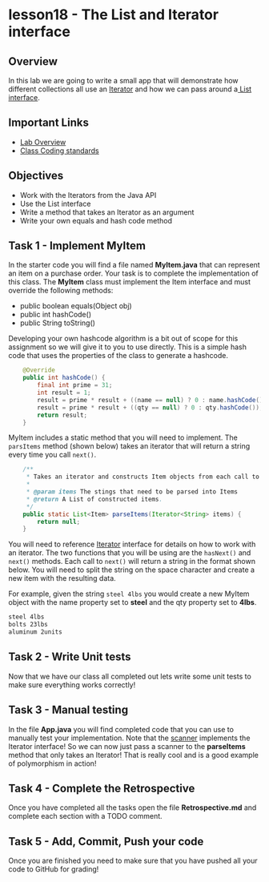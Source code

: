 # lesson18 - The List and Iterator interface

## Overview

In this lab we are going to write a small app that will demonstrate how different collections all
use an [Iterator](https://docs.oracle.com/javase/10/docs/api/java/util/Iterator.html) and how
we can pass around a[ List
interface](https://docs.oracle.com/javase/10/docs/api/java/util/List.html).

## Important Links

- [Lab Overview](https://youtu.be/uBTK5m1vzlo)
- [Class Coding standards](https://shanep-cs2.github.io/docs/coding-standards.html)

## Objectives

- Work with the Iterators from the Java API
- Use the List interface
- Write a method that takes an Iterator as an argument
- Write your own equals and hash code method

## Task 1 - Implement MyItem

In the starter code you will find a file named **MyItem.java** that can represent an item on a
purchase order. Your task is to complete the implementation of this class.  The **MyItem** class
must implement the Item interface and must override the following methods:

- public boolean equals(Object obj)
- public int hashCode()
- public String toString() 

Developing your own hashcode algorithm is a bit out of scope for this assignment so we will give 
it to you to use directly. This is a simple hash code that uses the properties of the class to
generate a hashcode. 

```java
    @Override
    public int hashCode() {
        final int prime = 31;
        int result = 1;
        result = prime * result + ((name == null) ? 0 : name.hashCode());
        result = prime * result + ((qty == null) ? 0 : qty.hashCode());
        return result;
    }
```

MyItem includes a static method that you will need to implement. The `parsItems` method (shown
below) takes an iterator that will return a string every time you call `next()`.

```java
    /**
     * Takes an iterator and constructs Item objects from each call to next().
     * 
     * @param items The stings that need to be parsed into Items
     * @return A List of constructed items.
     */
    public static List<Item> parseItems(Iterator<String> items) {
        return null;
    }
```

You will need to reference
[Iterator<E>](https://docs.oracle.com/javase/10/docs/api/java/util/Iterator.html) interface for
details on how to work with an iterator. The two functions that you will be using are the
`hasNext()` and `next()` methods. Each call to `next()` will return a string in the format shown
below. You will need to split the string on the space character and create a new item with the
resulting data.

For example, given the string `steel 4lbs` you would create a new MyItem object with the name
property set to **steel** and the qty property set to **4lbs**.

```txt
steel 4lbs
bolts 23lbs
aluminum 2units
```

## Task 2 - Write Unit tests

Now that we have our class all completed out lets write some unit tests to make sure everything
works correctly!


## Task 3 - Manual testing

In the file **App.java** you will find completed code that you can use to manually test your
implementation. Note that the
[scanner](https://docs.oracle.com/javase/10/docs/api/java/util/Scanner.html) implements the Iterator
interface! So we can now just pass a scanner to the **parseItems** method that only takes an
Iterator! That is really cool and is a good example of polymorphism in action!

## Task 4 - Complete the Retrospective

Once you have completed all the tasks open the file **Retrospective.md** and complete each section
with a TODO comment. 

## Task 5 - Add, Commit, Push your code

Once you are finished you need to make sure that you have pushed all your code to GitHub for
grading!